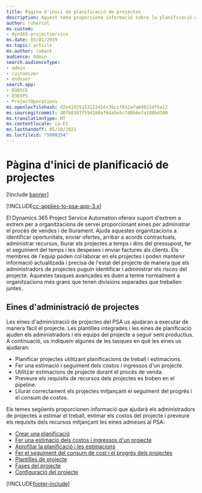 ```yaml
---
title: Pàgina d'inici de planificació de projectes
description: Aquest tema proporciona informació sobre la planificació de projectes.
author: ruhercul
ms.custom:
- dyn365-projectservice
ms.date: 03/01/2019
ms.topic: article
ms.author: rumant
audience: Admin
search.audienceType:
- admin
- customizer
- enduser
search.app:
- D365CE
- D365PS
- ProjectOperations
ms.openlocfilehash: d2e41925153122d16c3bccf812afa84921df5a12
ms.sourcegitcommit: 40f68387f594180af64a5e5c748b6efa188bd300
ms.translationtype: HT
ms.contentlocale: ca-ES
ms.lasthandoff: 05/10/2021
ms.locfileid: "5998354"
---
```

# <a name="project-planning-home-page"></a>Pàgina d'inici de planificació de projectes

[!include [banner](../includes/psa-now-project-operations.md)]

[!INCLUDE[cc-applies-to-psa-app-3.x](../includes/cc-applies-to-psa-app-3x.md)]

El Dynamics 365 Project Service Automation ofereix suport d'extrem a extrem per a organitzacions de servei proporcionant eines per administrar el procés de vendes i de lliurament. Ajuda aquestes organitzacions a identificar oportunitats, enviar ofertes, arribar a acords contractuals, administrar recursos, lliurar els projectes a temps i dins del pressupost, fer el seguiment del temps i les despeses i enviar factures als clients. Els membres de l'equip poden col·laborar en els projectes i poden mantenir informació actualitzada i precisa de l'estat del projecte de manera que els administradors de projectes puguin identificar i administrar els riscos del projecte. Aquestes tasques avançades es duen a terme normalment a organitzacions més grans que tenen divisions separades que treballen juntes.

## <a name="project-management-tools"></a>Eines d'administració de projectes

Les eines d'administració de projectes del PSA us ajudaran a executar de manera fàcil el projecte. Les plantilles integrades i les eines de planificació ajuden els administradors i els equips del projecte a seguir sent productius. A continuació, us indiquem algunes de les tasques en què les eines us ajudaran:

- Planificar projectes utilitzant planificacions de treball i estimacions.
- Fer una estimació i seguiment dels costos i ingressos d'un projecte.
- Utilitzar estimacions de projecte durant el procés de venda.
- Preveure els requisits de recursos dels projectes es troben en el pipeline.
- Lliurar correctament els projectes mitjançant el seguiment del progrés i el consum de costos.

Els temes següents proporcionen informació que ajudarà els administradors de projectes a estimar el treball, estimar els costos del projecte i preveure els requisits dels recursos mitjançant les eines admeses al PSA:

- [Crear una planificació](project-creating.md)
- [Fer una estimació dels costos i ingressos d'un projecte](project-estimating.md)
- [Aprofitar la planificació i les estimacions](project-leveraging.md)
- [Fer el seguiment del consum de cost i el progrés dels projectes](project-tracking.md)
- [Plantilles de projecte](project-templates.md)
- [Fases del projecte](project-stages.md)
- [Configuració del projecte](project-settings.md)


[!INCLUDE[footer-include](../includes/footer-banner.md)]